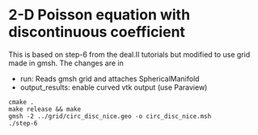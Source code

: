 # 2-D Poisson equation with discontinuous coefficient

This is based on step-6 from the deal.II tutorials but modified to use grid made in gmsh. The changes are in

* run: Reads gmsh grid and attaches SphericalManifold
* output_results: enable curved vtk output (use Paraview)

```shell
cmake .
make release && make
gmsh -2 ../grid/circ_disc_nice.geo -o circ_disc_nice.msh
./step-6
```
